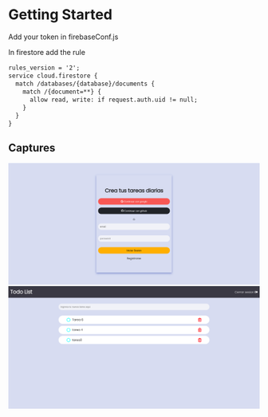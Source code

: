 # Getting Started

Add your token in firebaseConf.js

In firestore add the rule

```
rules_version = '2';
service cloud.firestore {
  match /databases/{database}/documents {
    match /{document=**} {
      allow read, write: if request.auth.uid != null;
    }
  }
}
```

## Captures

![](images/imglogin.png)
![](images/imgMain.png)
